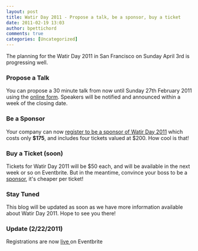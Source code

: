```yaml
---
layout: post
title: Watir Day 2011 - Propose a talk, be a sponsor, buy a ticket
date: 2011-02-19 13:03
author: bpettichord
comments: true
categories: [Uncategorized]
---
```

The planning for the Watir Day 2011 in San Francisco on Sunday April 3rd is progressing well.
<h3>Propose a Talk</h3>
You can propose a 30 minute talk from now until Sunday 27th February 2011 using the <a href="http://watir.com/watir-day/propose-a-talk/">online form</a>. Speakers will be notified and announced within a week of the closing date.
<h3>Be a Sponsor</h3>
Your company can now <a href="http://watir.com/watir-day/sponsorship/">register to be a sponsor of Watir Day 2011</a> which costs only <strong>$175</strong>, and includes four tickets valued at $200. How cool is that!
<h3>Buy a Ticket (soon)</h3>
Tickets for Watir Day 2011 will be $50 each, and will be available in the next week or so on Eventbrite. But in the meantime, convince your boss to be a <a href="http://watir.com/watir-day/sponsorship/">sponsor</a>, it's cheaper per ticket!
<h3>Stay Tuned</h3>
This blog will be updated as soon as we have more information available about Watir Day 2011. Hope to see you there!
<h3>Update (2/22/2011)</h3>
Registrations are now <a href="http://watirday.eventbrite.com/">live </a>on Eventbrite
